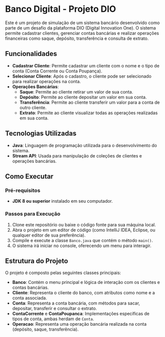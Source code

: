 # Banco Digital - Projeto DIO

Este é um projeto de simulação de um sistema bancário desenvolvido como parte de um desafio da plataforma DIO (Digital Innovation One). O sistema permite cadastrar clientes, gerenciar contas bancárias e realizar operações financeiras como saque, depósito, transferência e consulta de extrato.

## Funcionalidades

- **Cadastrar Cliente**: Permite cadastrar um cliente com o nome e o tipo de conta (Conta Corrente ou Conta Poupança).
- **Selecionar Cliente**: Após o cadastro, o cliente pode ser selecionado para realizar operações na conta.
- **Operações Bancárias**:
  - **Saque**: Permite ao cliente retirar um valor de sua conta.
  - **Depósito**: Permite ao cliente depositar um valor em sua conta.
  - **Transferência**: Permite ao cliente transferir um valor para a conta de outro cliente.
  - **Extrato**: Permite ao cliente visualizar todas as operações realizadas em sua conta.

## Tecnologias Utilizadas

- **Java**: Linguagem de programação utilizada para o desenvolvimento do sistema.
- **Stream API**: Usada para manipulação de coleções de clientes e operações bancárias.

## Como Executar

### Pré-requisitos

- **JDK 8 ou superior** instalado em seu computador.

### Passos para Execução

1. Clone este repositório ou baixe o código fonte para sua máquina local.
2. Abra o projeto em um editor de código (como IntelliJ IDEA, Eclipse, ou qualquer editor de sua preferência).
3. Compile e execute a classe `Banco.java` que contém o método `main()`.
4. O sistema irá iniciar no console, oferecendo um menu para interagir.

## Estrutura do Projeto

O projeto é composto pelas seguintes classes principais:

- **Banco**: Contém o menu principal e lógica de interação com os clientes e contas bancárias.
- **Cliente**: Representa o cliente do banco, com atributos como nome e a conta associada.
- **Conta**: Representa a conta bancária, com métodos para sacar, depositar, transferir e consultar o extrato.
- **ContaCorrente** e **ContaPoupanca**: Implementações específicas de tipos de conta, ambas herdam de `Conta`.
- **Operacao**: Representa uma operação bancária realizada na conta (depósito, saque, transferência).

